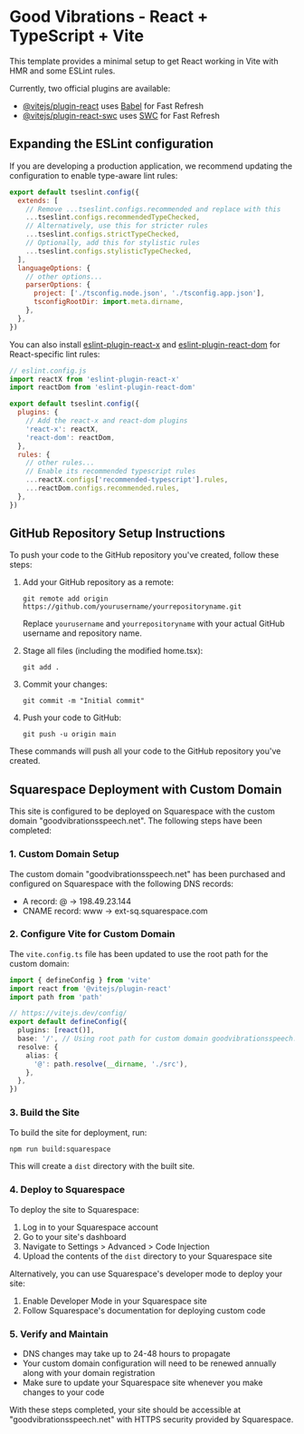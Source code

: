 # Good Vibrations - React + TypeScript + Vite

This template provides a minimal setup to get React working in Vite with HMR and some ESLint rules.

Currently, two official plugins are available:

- [@vitejs/plugin-react](https://github.com/vitejs/vite-plugin-react/blob/main/packages/plugin-react) uses [Babel](https://babeljs.io/) for Fast Refresh
- [@vitejs/plugin-react-swc](https://github.com/vitejs/vite-plugin-react/blob/main/packages/plugin-react-swc) uses [SWC](https://swc.rs/) for Fast Refresh

## Expanding the ESLint configuration

If you are developing a production application, we recommend updating the configuration to enable type-aware lint rules:

```js
export default tseslint.config({
  extends: [
    // Remove ...tseslint.configs.recommended and replace with this
    ...tseslint.configs.recommendedTypeChecked,
    // Alternatively, use this for stricter rules
    ...tseslint.configs.strictTypeChecked,
    // Optionally, add this for stylistic rules
    ...tseslint.configs.stylisticTypeChecked,
  ],
  languageOptions: {
    // other options...
    parserOptions: {
      project: ['./tsconfig.node.json', './tsconfig.app.json'],
      tsconfigRootDir: import.meta.dirname,
    },
  },
})
```

You can also install [eslint-plugin-react-x](https://github.com/Rel1cx/eslint-react/tree/main/packages/plugins/eslint-plugin-react-x) and [eslint-plugin-react-dom](https://github.com/Rel1cx/eslint-react/tree/main/packages/plugins/eslint-plugin-react-dom) for React-specific lint rules:

```js
// eslint.config.js
import reactX from 'eslint-plugin-react-x'
import reactDom from 'eslint-plugin-react-dom'

export default tseslint.config({
  plugins: {
    // Add the react-x and react-dom plugins
    'react-x': reactX,
    'react-dom': reactDom,
  },
  rules: {
    // other rules...
    // Enable its recommended typescript rules
    ...reactX.configs['recommended-typescript'].rules,
    ...reactDom.configs.recommended.rules,
  },
})
```

## GitHub Repository Setup Instructions

To push your code to the GitHub repository you've created, follow these steps:

1. Add your GitHub repository as a remote:
   ```
   git remote add origin https://github.com/yourusername/yourrepositoryname.git
   ```
   Replace `yourusername` and `yourrepositoryname` with your actual GitHub username and repository name.

2. Stage all files (including the modified home.tsx):
   ```
   git add .
   ```

3. Commit your changes:
   ```
   git commit -m "Initial commit"
   ```

4. Push your code to GitHub:
   ```
   git push -u origin main
   ```

These commands will push all your code to the GitHub repository you've created.



## Squarespace Deployment with Custom Domain

This site is configured to be deployed on Squarespace with the custom domain "goodvibrationsspeech.net". The following steps have been completed:

### 1. Custom Domain Setup

The custom domain "goodvibrationsspeech.net" has been purchased and configured on Squarespace with the following DNS records:

- A record: @ → 198.49.23.144
- CNAME record: www → ext-sq.squarespace.com

### 2. Configure Vite for Custom Domain

The `vite.config.ts` file has been updated to use the root path for the custom domain:

```typescript
import { defineConfig } from 'vite'
import react from '@vitejs/plugin-react'
import path from 'path'

// https://vitejs.dev/config/
export default defineConfig({
  plugins: [react()],
  base: '/', // Using root path for custom domain goodvibrationsspeech.net
  resolve: {
    alias: {
      '@': path.resolve(__dirname, './src'),
    },
  },
})
```


### 3. Build the Site

To build the site for deployment, run:

```bash
npm run build:squarespace
```

This will create a `dist` directory with the built site.

### 4. Deploy to Squarespace

To deploy the site to Squarespace:

1. Log in to your Squarespace account
2. Go to your site's dashboard
3. Navigate to Settings > Advanced > Code Injection
4. Upload the contents of the `dist` directory to your Squarespace site

Alternatively, you can use Squarespace's developer mode to deploy your site:

1. Enable Developer Mode in your Squarespace site
2. Follow Squarespace's documentation for deploying custom code

### 5. Verify and Maintain

- DNS changes may take up to 24-48 hours to propagate
- Your custom domain configuration will need to be renewed annually along with your domain registration
- Make sure to update your Squarespace site whenever you make changes to your code

With these steps completed, your site should be accessible at "goodvibrationsspeech.net" with HTTPS security provided by Squarespace.
